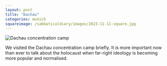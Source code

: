 ```yaml
---
layout: post
title: "Dachau"
categories: munich
squareimage: /sabbaticaldiary/images/2023-11-11-square.jpg
---
```

<img src="/sabbaticaldiary/images/2023-11-11.jpg" alt="Dachau concentration camp" class="center">

We visited the Dachau concentration camp briefly. It is more important now than ever to talk about the holocaust when far-right ideology is becoming more popular and normalised.